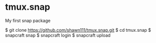 # tmux.snap

My first snap package

 $ git clone https://github.com/shawn111/tmux.snap.git
 $ cd tmux.snap
 $ snapcraft snap
 $ snapcraft login
 $ snapcraft upload
